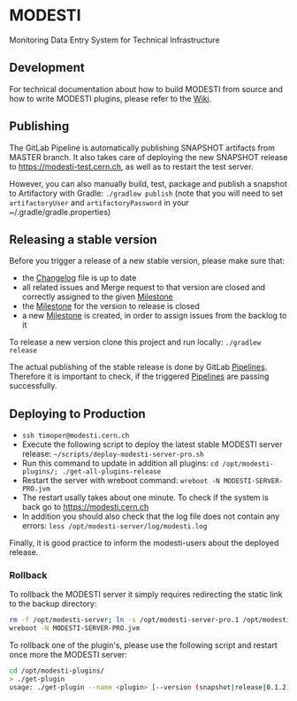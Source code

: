 # MODESTI

Monitoring Data Entry System for Technical Infrastructure

## Development

For technical documentation about how to build MODESTI from source and how to write MODESTI plugins, please refer to the
[Wiki](https://gitlab.cern.ch/modesti/modesti/wikis/home).

## Publishing

The GitLab Pipeline is automatically publishing SNAPSHOT artifacts from MASTER branch. It also takes care of deploying the new SNAPSHOT release to https://modesti-test.cern.ch, as well as to restart the test server.

However, you can also manually build, test, package and publish a snapshot to Artifactory with Gradle: `./gradlew publish`
(note that you will need to set `artifactoryUser` and `artifactoryPassword` 
in your ~/.gradle/gradle.properties)


## Releasing a stable version

Before you trigger a release of a new stable version, please make sure that:
- the [Changelog](Changelog.md) file is up to date
- all related issues and Merge request to that version are closed and correctly assigned to the given [Milestone]
- the [Milestone] for the version to release is closed
- a new [Milestone] is created, in order to assign issues from the backlog to it


To release a new version clone this project and run locally: `./gradlew release`

The actual publishing of the stable release is done by GitLab [Pipelines]. Therefore it is important to check, if the triggered [Pipelines] are passing successfully.


## Deploying to Production

- `ssh timoper@modesti.cern.ch`
- Execute the following script to deploy the latest stable MODESTI server release: `~/scripts/deploy-modesti-server-pro.sh`
- Run this command to update in addition all plugins: `cd /opt/modesti-plugins/; ./get-all-plugins-release`
- Restart the server with wreboot command: `wreboot -N MODESTI-SERVER-PRO.jvm`
- The restart usally takes about one minute. To check if the system is back go to https://modesti.cern.ch
- In addition you should also check that the log file does not contain any errors: `less /opt/modesti-server/log/modesti.log`

Finally, it is good practice to inform the modesti-users about the deployed release.

### Rollback

To rollback the MODESTI server it simply requires redirecting the static link to the backup directory:
```bash
rm -f /opt/modesti-server; ln -s /opt/modesti-server-pro.1 /opt/modesti-server
wreboot -N MODESTI-SERVER-PRO.jvm
```

To rollback one of the plugin's, please use the following script and restart once more the MODESTI server:
```bash
cd /opt/modesti-plugins/
> ./get-plugin 
usage: ./get-plugin --name <plugin> [--version (snapshot|release|0.1.2)]
```

[Milestone]: https://gitlab.cern.ch/modesti/modesti/milestones
[Pipelines]: https://gitlab.cern.ch/modesti/modesti/pipelines